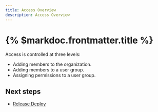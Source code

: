```yaml
---
title: Access Overview
description: Access Overview
---
```


# {% $markdoc.frontmatter.title %}


Access is controlled at three levels:

- Adding members to the organization.
- Adding members to a user group.
- Assigning permissions to a user group.


## Next steps

- [Release Deploy](/release-deploy)
